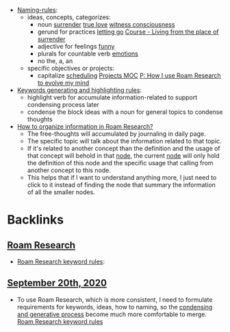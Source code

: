 - [Naming-rules](<Naming-rules.md>):
    - ideas, concepts, categorizes:
        - noun [surrender](<surrender.md>) [true love](<true love.md>) [witness consciousness](<witness consciousness.md>)
        - gerund for practices [letting go](<letting go.md>) [Course - Living from the place of surrender](<Course - Living from the place of surrender.md>)
        - adjective for feelings [funny](<funny.md>)
        - plurals for countable verb [emotions](<emotions.md>) 
        - no the, a, an
    - specific objectives or projects:
        - capitalize [scheduling](<scheduling.md>) [Projects MOC](<Projects MOC.md>) [P: How I use Roam Research to evolve my mind](<P: How I use Roam Research to evolve my mind.md>)
- [Keywords generating and highlighting rules](<Keywords generating and highlighting rules.md>):
    - highlight verb for accumulate information-related to support condensing process later
    - condense the block ideas with a noun for general topics to condense thoughts
- [How to organize information in Roam Research?](<How to organize information in Roam Research?.md>)
    - The free-thoughts will accumulated by journaling in daily page.
    - The specific topic will talk about the information related to that topic.
    - If it's related to another concept than the definition and the usage of that concept will behold in that [node](<node.md>), the current [node](<node.md>) will only hold the definition of this node and the specific usage that calling from another concept to this node.
    - This helps that if I want to understand anything more, I just need to click to it instead of finding the node that summary the information of all the smaller nodes. 

# Backlinks
## [Roam Research](<Roam Research.md>)
- [Roam Research keyword rules](<Roam Research keyword rules.md>):

## [September 20th, 2020](<September 20th, 2020.md>)
- To use Roam Research, which is more consistent, I need to formulate requirements for keywords, ideas, how to naming, so the [condensing and generative process](<condensing and generative process.md>) become much more comfortable to merge. [Roam Research keyword rules](<Roam Research keyword rules.md>)

